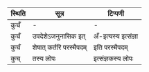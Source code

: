 | स्थिति | सूत्र | टिप्पणी |
| ----- | ------- | ------ |
| कुचँ | - | - |
| कुचँ | उपदेशेऽजनुनासिक इत् | अँ-इत्यस्य इत्संज्ञा |
| कुचँ | शेषात् कर्तरि परस्मैपदम् | इति परस्मैपदम् |
| कुच् | तस्य लोपः | इत्संज्ञकस्य लोपः |
